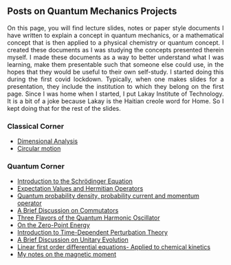 ## Posts on Quantum Mechanics Projects
<div align="justify">

On this page, you will find lecture slides, notes or paper style documents I have written
to explain a concept in quantum mechanics, or a mathematical concept that is then applied to a 
physical chemistry or quantum concept. I created these documents as I was studying the concepts presented 
therein myself. I made these documents as a way to better understand what I was learning,
make them presentable such that someone else could use, in the hopes that they would be useful to
their own self-study. 
I started doing this during the first covid lockdown. Typically, when one makes slides for a presentation,
they include the institution to which they belong on the first page. Since I was home when I started, 
I put Lakay Institute of Technology. It is a bit of a joke because Lakay is the Haitian creole word for 
Home. So I kept doing that for the rest of the slides. 

</div>

### Classical Corner
- [Dimensional Analysis](comingsoon.md)
- [Circular motion](circularmotion.md)
  
### Quantum Corner

- [Introduction to the Schrödinger Equation](SchrodingerEQ.md)
- [Expectation Values and Hermitian Operators](expectationval.md)
- [Quantum probability density, probability current and momentum operator](/projects/Miscellaneous/slides/Prob_densisty_current_momentum.pdf) 
- [A Brief Discussion on Commutators](commutationQM.md)
- [Three Flavors of the Quantum Harmonic Oscillator](QuantumHOscillator.md)
- [On the Zero-Point Energy](ZPE.md)
- [Introduction to Time-Dependent Perturbation Theory](time_dependentPT.md)
- [A Brief Discussion on Unitary Evolution](unitaryevol.md)
- [Linear first order differential equations- Applied to chemical kinetics](/projects/Miscellaneous/slides/L1st_ODE.pdf)  
- [My notes on the magnetic moment](/projects/Miscellaneous/magneticmoment)
